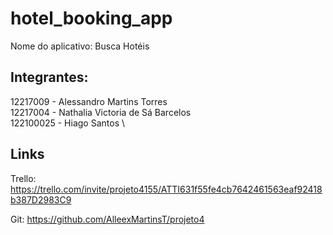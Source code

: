 # hotel_booking_app

Nome do aplicativo: Busca Hotéis

## Integrantes:

12217009 - Alessandro Martins Torres \
12217004 - Nathalia Victoria de Sá Barcelos \
122100025 - Hiago Santos \


 ## Links

Trello: https://trello.com/invite/projeto4155/ATTI631f55fe4cb7642461563eaf92418b387D2983C9 

Git: https://github.com/AlleexMartinsT/projeto4
